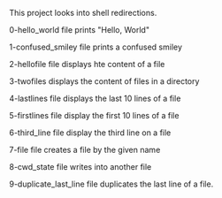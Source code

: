This project looks into shell redirections.

0-hello_world file prints "Hello, World"

1-confused_smiley file prints a confused smiley

2-hellofile file displays hte content of a file

3-twofiles displays the content of files in a directory

4-lastlines file displays the last 10 lines of a file

5-firstlines file display the first 10 lines of a file

6-third_line file display the third line on a file

7-file file creates a file by the given name

8-cwd_state file writes into another file

9-duplicate_last_line file duplicates the last line of a file.
